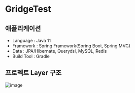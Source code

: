 # GridgeTest
## 애플리케이션 
- Language : Java 11
- Framework : Spring Framework(Spring Boot, Spring MVC)
- Data : JPA/Hibernate, Querydsl, MySQL, Redis
- Build Tool : Gradle 

## 프로젝트 Layer 구조 
![image](https://user-images.githubusercontent.com/63233168/182778486-c1703775-8f25-4752-8642-023b5b35772c.png)

